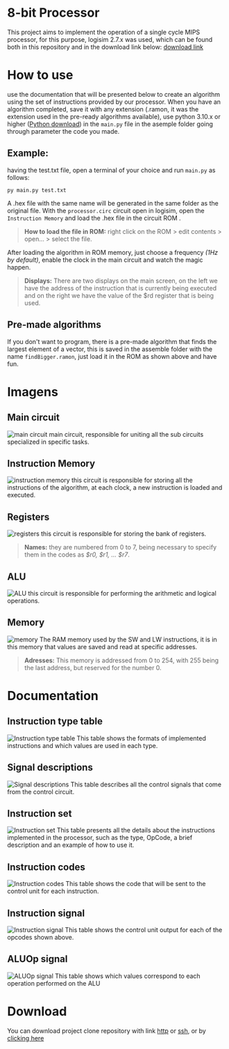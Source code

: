 # 8-bit Processor

This project aims to implement the operation of a single cycle MIPS processor, for this purpose, logisim 2.7.x was used, which can be found both in this repository and in the download link below:
[download link](https://sourceforge.net/projects/circuit/files/latest/download)

# How to use

use the documentation that will be presented below to create an algorithm using the set of instructions provided by our processor.  When you have an algorithm completed, save it with any extension (.ramon, it was the extension used in the pre-ready algorithms available), use python 3.10.x or higher ([Python download](https://www.python.org/downloads/)) in the `main.py` file in the asemple folder going through  parameter the code you made.

## Example:
having the test.txt file, open a terminal of your choice and run `main.py` as follows:

    py main.py test.txt

A .hex file with the same name will be generated in the same folder as the original file.
With the `processor.circ` circuit open in logisim, open the `Instruction Memory` and load the .hex file in the circuit ROM .
> **How to load the file in ROM:** right click on the ROM > edit contents > open... > select the file.

After loading the algorithm in ROM memory, just choose a frequency *(1Hz by default)*, enable the clock in the main circuit and watch the magic happen.
> **Displays:** There are two displays on the main screen, on the left we have the address of the instruction that is currently being executed and on the right we have the value of the $rd register that is being used.
## Pre-made algorithms
If you don't want to program, there is a pre-made algorithm that finds the largest element of a vector, this is saved in the assemble folder with the name `findBigger.ramon`, just load it in the ROM as shown above and have fun.
# Imagens
## Main circuit
![main circuit](images/main.jpg)
main circuit, responsible for uniting all the sub circuits specialized in specific tasks.
## Instruction Memory
![instruction memory](images/instruction_memory.jpg)
this circuit is responsible for storing all the instructions of the algorithm, at each clock, a new instruction is loaded and executed.
## Registers
![registers](images/registers.jpg)
this circuit is responsible for storing the bank of registers.
> **Names:** they are numbered from 0 to 7, being necessary to specify them in the codes as *$r0, $r1, ... $r7*.
## ALU
![ALU](images/ALU.jpg)
this circuit is responsible for performing the arithmetic and logical operations.
## Memory
![memory](images/memory.jpg)
The RAM memory used by the SW and LW instructions, it is in this memory that values are saved and read at specific addresses.
> **Adresses:** This memory is addressed from 0 to 254, with 255 being the last address, but reserved for the number 0.


# Documentation
## **Instruction type table**
![Instruction type table](images/instruction_type_table.jpg)
This table shows the formats of implemented instructions and which values are used in each type.
## **Signal descriptions**
![Signal descriptions](images/signal_desc.jpg)
This table describes all the control signals that come from the control circuit.
## **Instruction set**
![Instruction set](images/instruction_set.jpg)
This table presents all the details about the instructions implemented in the processor, such as the type, OpCode, a brief description and an example of how to use it.
## **Instruction codes**
![Instruction codes](images/instruction_codes.jpg)
This table shows the code that will be sent to the control unit for each instruction.
## **Instruction signal**
![Instruction signal](images/instruction_signal.jpg)
This table shows the control unit output for each of the opcodes shown above.
## **ALUOp signal**
![ALUOp signal](images/ALUOp_signal.jpg)
This table shows which values correspond to each operation performed on the ALU

# Download
You can download project clone repository with link [http](https://github.com/IMayanLP/16bit-processor.git) or [ssh](git@github.com:IMayanLP/16bit-processor.git), or by [clicking here](https://github.com/IMayanLP/16bit-processor/archive/refs/heads/master.zip)